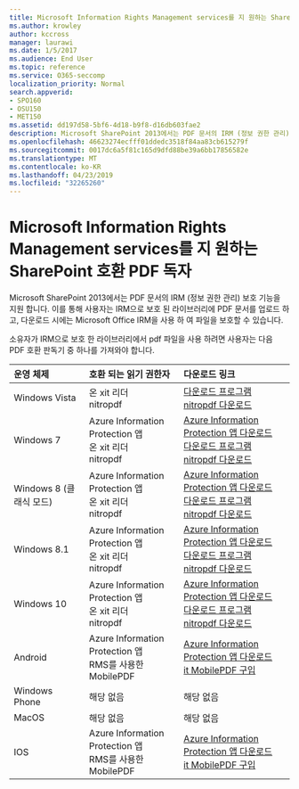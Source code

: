```yaml
---
title: Microsoft Information Rights Management services를 지 원하는 SharePoint 호환 PDF 독자
ms.author: krowley
author: kccross
manager: laurawi
ms.date: 1/5/2017
ms.audience: End User
ms.topic: reference
ms.service: O365-seccomp
localization_priority: Normal
search.appverid:
- SPO160
- OSU150
- MET150
ms.assetid: dd197d58-5bf6-4d18-b9f8-d16db603fae2
description: Microsoft SharePoint 2013에서는 PDF 문서의 IRM (정보 권한 관리) 보호 기능을 지원 합니다. 이를 통해 사용자는 IRM으로 보호 된 라이브러리에 PDF 문서를 업로드 하 고, 다운로드 시에는 Microsoft Office IRM을 사용 하 여 파일을 보호할 수 있습니다.
ms.openlocfilehash: 46623274ecfff01ddedc3518f84aa83cb615279f
ms.sourcegitcommit: 0017dc6a5f81c165d9dfd88be39a6bb17856582e
ms.translationtype: MT
ms.contentlocale: ko-KR
ms.lasthandoff: 04/23/2019
ms.locfileid: "32265260"
---
```

# <a name="sharepoint-compatible-pdf-readers-that-support-microsoft-information-rights-management-services"></a>Microsoft Information Rights Management services를 지 원하는 SharePoint 호환 PDF 독자

Microsoft SharePoint 2013에서는 PDF 문서의 IRM (정보 권한 관리) 보호 기능을 지원 합니다. 이를 통해 사용자는 IRM으로 보호 된 라이브러리에 PDF 문서를 업로드 하 고, 다운로드 시에는 Microsoft Office IRM을 사용 하 여 파일을 보호할 수 있습니다.
  
소유자가 IRM으로 보호 한 라이브러리에서 pdf 파일을 사용 하려면 사용자는 다음 PDF 호환 판독기 중 하나를 가져와야 합니다.
  
|**운영 체제**|**호환 되는 읽기 권한자**|**다운로드 링크**|
|:-----|:-----|:-----|
|Windows Vista  <br/> |온 xit 리더  <br/> nitropdf  <br/> |[다운로드 프로그램](https://go.microsoft.com/fwlink/?linkid=253210) <br/> [nitropdf 다운로드](https://www.gonitro.com/pdf-reader) <br/> |
|Windows 7  <br/> |Azure Information Protection 앱  <br/> 온 xit 리더  <br/> nitropdf  <br/> |[Azure Information Protection 앱 다운로드](https://go.microsoft.com/fwlink/?linkid=837797) <br/> [다운로드 프로그램](https://go.microsoft.com/fwlink/?linkid=253210) <br/> [nitropdf 다운로드](https://www.gonitro.com/pdf-reader) <br/> |
|Windows 8 (클래식 모드)  <br/> |Azure Information Protection 앱  <br/> 온 xit 리더  <br/> nitropdf  <br/> |[Azure Information Protection 앱 다운로드](https://go.microsoft.com/fwlink/?linkid=837797) <br/> [다운로드 프로그램](https://go.microsoft.com/fwlink/?linkid=253210) <br/> [nitropdf 다운로드](https://www.gonitro.com/pdf-reader) <br/> |
|Windows 8.1  <br/> |Azure Information Protection 앱  <br/> 온 xit 리더  <br/> nitropdf  <br/> |[Azure Information Protection 앱 다운로드](https://go.microsoft.com/fwlink/?linkid=837797) <br/> [다운로드 프로그램](https://go.microsoft.com/fwlink/?linkid=253210) <br/> [nitropdf 다운로드](https://www.gonitro.com/pdf-reader) <br/> |
|Windows 10  <br/> |Azure Information Protection 앱  <br/> 온 xit 리더  <br/> nitropdf  <br/> |[Azure Information Protection 앱 다운로드](https://go.microsoft.com/fwlink/?linkid=837797) <br/> [다운로드 프로그램](https://go.microsoft.com/fwlink/?linkid=253210) <br/> [nitropdf 다운로드](https://www.gonitro.com/pdf-reader) <br/> |
|Android  <br/> |Azure Information Protection 앱  <br/> RMS를 사용한 MobilePDF  <br/> |[Azure Information Protection 앱 다운로드](https://go.microsoft.com/fwlink/?linkid=836827) <br/> [it MobilePDF 구입](https://play.google.com/store/apps/details?id=com.foxit.mobile.pdf.rms) <br/> |
|Windows Phone  <br/> |해당 없음  <br/> |해당 없음  <br/> |
|MacOS  <br/> |해당 없음  <br/> |해당 없음  <br/> |
|IOS  <br/> |Azure Information Protection 앱  <br/> RMS를 사용한 MobilePDF  <br/> |[Azure Information Protection 앱 다운로드](https://go.microsoft.com/fwlink/?linkid=836828) <br/> [it MobilePDF 구입](https://play.google.com/store/apps/details?id=com.foxit.mobile.pdf.rms) <br/> |
   

